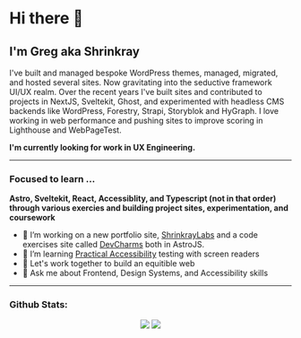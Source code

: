 # Hi there 👋

## I'm Greg aka Shrinkray

I've built and managed bespoke WordPress themes, managed, migrated, and hosted several sites. Now gravitating into the seductive framework UI/UX realm. Over the recent years I've built sites and contributed to projects in NextJS, Sveltekit, Ghost, and experimented with headless CMS backends like WordPress, Forestry, Strapi, Storyblok and HyGraph. I love working in web performance and pushing sites to improve scoring in Lighthouse and WebPageTest. 

**I'm currently looking for work in UX Engineering.** 

***

### Focused to learn ...

**Astro, Sveltekit, React, Accessiblity, and Typescript (not in that order) through various exercies and building project sites, experimentation, and coursework**

- 🔭 I’m working on a new portfolio site, [ShrinkrayLabs](https://www.shrinkraylabs.com/) and a code exercises site called [DevCharms](https://www.devcharms.com) both in AstroJS. 
- 🌱 I’m learning [Practical Accessibility](https://practical-accessibility.today/) testing with screen readers 
- 👯 Let's work together to build an equitible web
- 💬 Ask me about Frontend, Design Systems, and Accessibility skills

***

### Github Stats:

<p align="center">

<img src="https://github-readme-stats.vercel.app/api?username=shrinkray&hide=stars&show_icons=true&theme=dracula&line_height=32">
<img src="https://github-readme-stats.vercel.app/api/top-langs/?username=shrinkray&count_private=true&theme=dracula">
  
</p>
